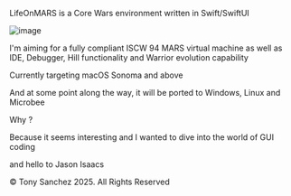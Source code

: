 LifeOnMARS  is a Core Wars environment written in Swift/SwiftUI

![image](https://github.com/user-attachments/assets/c0fcacb1-c5be-4461-8f50-85288c86cace)

I'm aiming for a fully compliant ISCW 94 MARS virtual machine as well as IDE, Debugger, Hill functionality and Warrior evolution capability

Currently targeting macOS Sonoma and above

And at some point along the way,  it will be ported to Windows, Linux and Microbee

Why ?

Because it seems interesting and I wanted to dive into the world of GUI coding

and hello to Jason Isaacs

© Tony Sanchez 2025. All Rights Reserved


